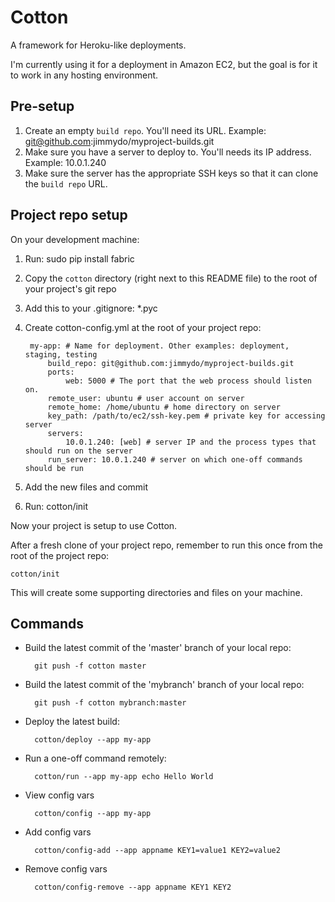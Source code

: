 Cotton
======

A framework for Heroku-like deployments.

I'm currently using it for a deployment in Amazon EC2, but the goal is for it to work in any hosting environment.

Pre-setup
---------

1. Create an empty `build repo`. You'll need its URL. Example: git@github.com:jimmydo/myproject-builds.git
2. Make sure you have a server to deploy to. You'll needs its IP address. Example: 10.0.1.240
3. Make sure the server has the appropriate SSH keys so that it can clone the `build repo` URL.

Project repo setup
------------------

On your development machine:

1. Run: sudo pip install fabric
2. Copy the `cotton` directory (right next to this README file) to the root of your project's git repo
3. Add this to your .gitignore: *.pyc
4. Create cotton-config.yml at the root of your project repo:

        my-app: # Name for deployment. Other examples: deployment, staging, testing
            build_repo: git@github.com:jimmydo/myproject-builds.git
            ports:
                web: 5000 # The port that the web process should listen on.
            remote_user: ubuntu # user account on server
            remote_home: /home/ubuntu # home directory on server
            key_path: /path/to/ec2/ssh-key.pem # private key for accessing server
            servers:
                10.0.1.240: [web] # server IP and the process types that should run on the server
            run_server: 10.0.1.240 # server on which one-off commands should be run

5. Add the new files and commit
6. Run: cotton/init

Now your project is setup to use Cotton.

After a fresh clone of your project repo, remember to run this once from the root of the project repo:

    cotton/init

This will create some supporting directories and files on your machine.

Commands
--------

- Build the latest commit of the 'master' branch of your local repo:

        git push -f cotton master

- Build the latest commit of the 'mybranch' branch of your local repo:

        git push -f cotton mybranch:master

- Deploy the latest build:

        cotton/deploy --app my-app

- Run a one-off command remotely:

        cotton/run --app my-app echo Hello World

- View config vars

        cotton/config --app my-app

- Add config vars

        cotton/config-add --app appname KEY1=value1 KEY2=value2

- Remove config vars

        cotton/config-remove --app appname KEY1 KEY2
